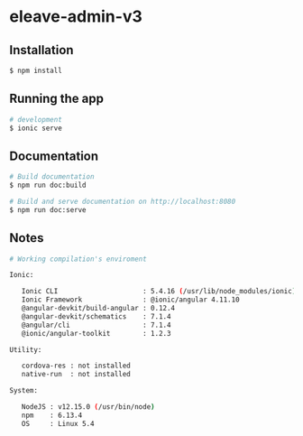 # eleave-admin-v3

## Installation

```bash
$ npm install
```

## Running the app

```bash
# development
$ ionic serve
```

## Documentation

```bash
# Build documentation
$ npm run doc:build

# Build and serve documentation on http://localhost:8080
$ npm run doc:serve
```

## Notes


```bash
# Working compilation's enviroment

Ionic:

   Ionic CLI                     : 5.4.16 (/usr/lib/node_modules/ionic)
   Ionic Framework               : @ionic/angular 4.11.10
   @angular-devkit/build-angular : 0.12.4
   @angular-devkit/schematics    : 7.1.4
   @angular/cli                  : 7.1.4
   @ionic/angular-toolkit        : 1.2.3

Utility:

   cordova-res : not installed
   native-run  : not installed

System:

   NodeJS : v12.15.0 (/usr/bin/node)
   npm    : 6.13.4
   OS     : Linux 5.4
```
